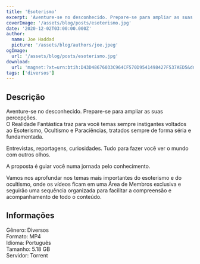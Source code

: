 ```yaml
---
title: 'Esoterismo'
excerpt: 'Aventure-se no desconhecido. Prepare-se para ampliar as suas percepções. O Realidade Fantástica traz para você temas sempre instigantes voltados ao Esoterismo, Ocultismo e Paraciências, tratados sempre de forma séria e fundamentada.  Entrevistas, reportagens, curiosidades. Tudo pa'
coverImage: '/assets/blog/posts/esoterismo.jpg'
date: '2020-12-02T03:00:00.000Z'
author:
  name: Joe Haddad
  picture: '/assets/blog/authors/joe.jpeg'
ogImage:
  url: '/assets/blog/posts/esoterismo.jpg'
download:
  url: 'magnet:?xt=urn:btih:D43D48676033C964CF570D9541498427F537AED5&dn=Portal%20Realidade%20Fantastica%20-%20Esoterismo&tr=udp%3a%2f%2ftracker.openbittorrent.com%3a1337%2fannounce&tr=udp%3a%2f%2ftracker.opentrackr.org%3a1337%2fannounce'
tags: ['diversos']
---
```

<h2>Descrição</h2>
<p></p><p>Aventure-se no desconhecido. Prepare-se para ampliar as suas percepções.<br/>O Realidade Fantástica traz para você temas sempre instigantes voltados ao Esoterismo, Ocultismo e Paraciências, tratados sempre de forma séria e fundamentada.</p><p>Entrevistas, reportagens, curiosidades. Tudo para fazer você ver o mundo com outros olhos.</p><p>A proposta é guiar você numa jornada pelo conhecimento. </p><p>Vamos nos aprofundar nos temas mais importantes do esoterismo e do ocultismo, onde os vídeos ficam em uma Área de Membros exclusiva e seguirão uma sequência organizada para facilitar a compreensão e acompanhamento de todo o conteúdo.</p><h2>Informações</h2><p>Gênero: Diversos<br/>Formato: MP4<br/>Idioma: Português<br/>Tamanho: 5.18 GB<br/>Servidor: Torrent</p>